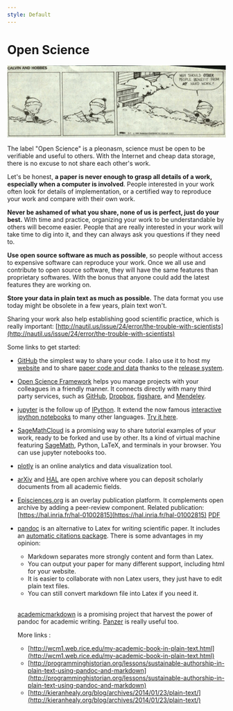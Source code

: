 ```yaml
---
style: Default
---
```


# Open Science

<img src="img/calvin_and_hobbes_sharing.jpg" class="img-responsive center-block">

The label "Open Science" is a pleonasm, science must be open to be verifiable and useful to others. With the Internet and cheap data storage, there is no excuse to not share each other's work.

Let's be honest, **a paper is never enough to grasp all details of a work, especially when a computer is involved**. People interested in your work often look for details of implementation, or a certified way to reproduce your work and compare with their own work.

**Never be ashamed of what you share, none of us is perfect, just do your best.** With time and practice, organizing your work to be understandable by others will become easier. People that are really interested in your work will take time to dig into it, and they can always ask you questions if they need to.

**Use open source software as much as possible**, so people without access to expensive software can reproduce your work. Once we all use and contribute to open source software, they will have the same features than proprietary softwares. With the bonus that anyone could add the latest features they are working on.

**Store your data in plain text as much as possible.** The data format you use today might be obsolete in a few years, plain text won't.

Sharing your work also help establishing good scientific practice, which is really important: [http://nautil.us/issue/24/error/the-trouble-with-scientists](http://nautil.us/issue/24/error/the-trouble-with-scientists)

Some links to get started:

  - [GitHub](https://github.com/) the simplest way to share your code. I also use it to host my [website](https://github.com/jgrizou/website) and to share [paper code and data](https://github.com/flowersteam/self_calibration_BCI_plosOne_2015/tree/plosOne) thanks to the [release system](https://help.github.com/articles/about-releases/).

  - [Open Science Framework](https://osf.io/) helps you manage projects with your colleagues in a friendly manner. It connects directly with many third party services, such as [GitHub](https://github.com/), [Dropbox](https://www.dropbox.com), [figshare](http://figshare.com/), and [Mendeley](https://www.mendeley.com/).

  - [jupyter](https://jupyter.org/) is the follow up of [IPython](http://ipython.org/). It extend the now famous [interactive ipython notebooks](http://ipython.org/notebook.html) to many other languages. [Try it here](https://try.jupyter.org/).

  - [SageMathCloud](https://cloud.sagemath.com/) is a promising way to share tutorial examples of your work, ready to be forked and use by other. Its a kind of virtual machine featuring [SageMath](http://www.sagemath.org/), Python, LaTeX, and terminals in your browser. You can use jupyter notebooks too.

  - [plotly](https://plot.ly/) is an online analytics and data visualization tool.

  - [arXiv](http://arxiv.org/) and [HAL](https://hal.inria.fr/) are open archive where you can deposit scholarly documents from all academic fields.

  - [Episciences.org](http://www.episciences.org/) is an overlay publication platform. It complements open archive by adding a peer-review component. Related publication: [https://hal.inria.fr/hal-01002815](https://hal.inria.fr/hal-01002815) [PDF](https://hal.inria.fr/hal-01002815v2/document)

  - [pandoc](http://pandoc.org/) is an alternative to Latex for writing scientific paper. It includes an [automatic citations package](https://github.com/jgm/pandoc-citeproc). There is some advantages in my opinion:

    * Markdown separates more strongly content and form than Latex.
    * You can output your paper for many different support, including html for your website.
    * It is easier to collaborate with non Latex users, they just have to edit plain text files.
    * You can still convert markdown file into Latex if you need it. <br></br>

    [academicmarkdown](https://github.com/smathot/academicmarkdown) is a promising project that harvest the power of pandoc for academic writing. [Panzer](https://github.com/msprev/panzer) is really useful too.

    More links :

    * [http://wcm1.web.rice.edu/my-academic-book-in-plain-text.html](http://wcm1.web.rice.edu/my-academic-book-in-plain-text.html)
    * [http://programminghistorian.org/lessons/sustainable-authorship-in-plain-text-using-pandoc-and-markdown](http://programminghistorian.org/lessons/sustainable-authorship-in-plain-text-using-pandoc-and-markdown)
    * [http://kieranhealy.org/blog/archives/2014/01/23/plain-text/](http://kieranhealy.org/blog/archives/2014/01/23/plain-text/)
